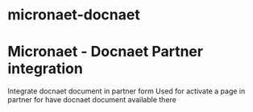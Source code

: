 # micronaet-docnaet
Micronaet - Docnaet Partner integration
=======================================

Integrate docnaet document in partner form
Used for activate a page in partner for have docnaet document available there

